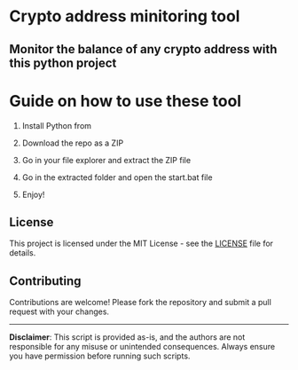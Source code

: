 # Crypto address minitoring tool

## Monitor the balance of any crypto address with this python project 
 
# Guide on how to use these tool
 
1. Install Python from 
 
2. Download the repo as a ZIP

3. Go in your file explorer and extract the ZIP file 

4. Go in the extracted folder and open the start.bat file 

5. Enjoy!

## License  
 
This project is licensed under the MIT License - see the [LICENSE](LICENSE) file for details.
   
## Contributing 

Contributions are welcome! Please fork the repository and submit a pull request with your changes.  
  
--- 
 
**Disclaimer**: This script is provided as-is, and the authors are not responsible for any misuse or unintended consequences. Always ensure you have permission before running such scripts.